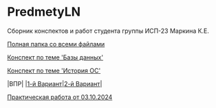# PredmetyLN
Сборник конспектов и работ студента группы ИСП-23 Маркина К.Е.

[Полная папка со всеми файлами](https://drive.google.com/drive/folders/1B4K8cWacFqrXqSoxEl3787vvBC2guwFE)


[Конспект по теме 'Базы данных'](https://docs.google.com/document/d/14fo6lsIvCwX52dnX-t4s7cNqjlb_o-SgkcstyQQtiyE/edit?usp=drive_link)

[Конспект по теме 'История ОС'](https://docs.google.com/document/d/1HmwZbtCgW_6uOMW5zVFEdNKscVqwvS13C-w2XRP6iZA/edit?usp=drive_link)

|ВПР|
|[1-й Вариант](https://docs.google.com/document/d/1BTqa6NHcPlWcboOBk-ISKZ5FtYBHI6or/edit?usp=drive_link&ouid=118001589816062457601&rtpof=true&sd=true)|[2-й Вариант](https://docs.google.com/document/d/1PgiDqVbrnkAOEYagXbDueNQvpdknXNOA/edit?usp=drive_link&ouid=118001589816062457601&rtpof=true&sd=true)|

[Практическая работа от 03.10.2024](https://docs.google.com/document/d/1GKKAaItdVkcT5BJErt6rKmPmjFUwkqqVrS4dVw-Ytss/edit?usp=drive_link)


